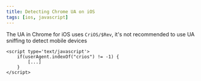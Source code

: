 ```yaml
---
title: Detecting Chrome UA on iOS
tags: [ios, javascript]
---
```


The UA in Chrome for iOS uses ```CriOS/$Rev```, it's not recommended to use UA sniffing to detect mobile devices

    <script type='text/javascript'>
        if(userAgent.indexOf("crios") != -1) {
            [...]
        }
    </script>